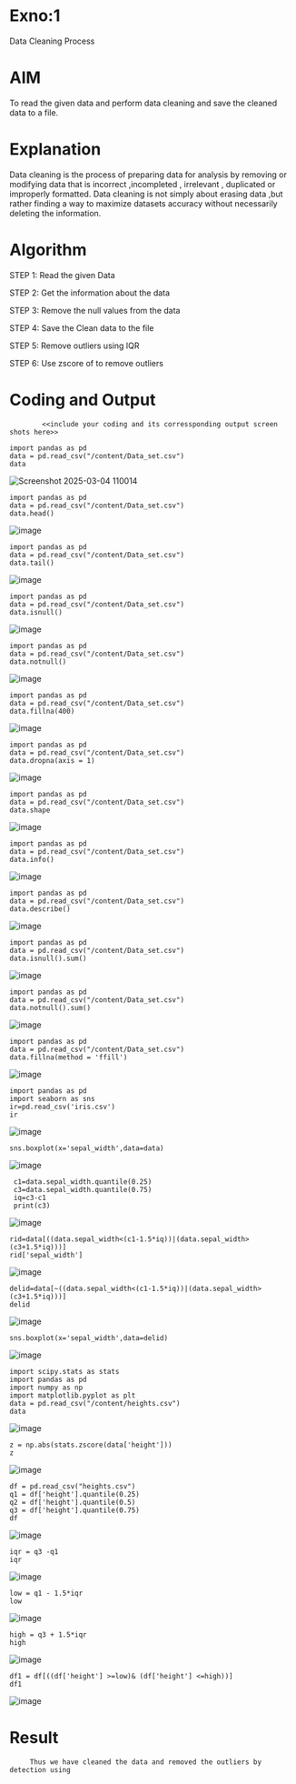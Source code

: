 # Exno:1
Data Cleaning Process

# AIM
To read the given data and perform data cleaning and save the cleaned data to a file.

# Explanation
Data cleaning is the process of preparing data for analysis by removing or modifying data that is incorrect ,incompleted , irrelevant , duplicated or improperly formatted. Data cleaning is not simply about erasing data ,but rather finding a way to maximize datasets accuracy without necessarily deleting the information.

# Algorithm
STEP 1: Read the given Data

STEP 2: Get the information about the data

STEP 3: Remove the null values from the data

STEP 4: Save the Clean data to the file

STEP 5: Remove outliers using IQR

STEP 6: Use zscore of to remove outliers

# Coding and Output
            <<include your coding and its corressponding output screen shots here>>
```
import pandas as pd
data = pd.read_csv("/content/Data_set.csv")
data
```

![Screenshot 2025-03-04 110014](https://github.com/user-attachments/assets/9b43de83-e42b-4ab5-8438-9511fcc1ff63)

```
import pandas as pd
data = pd.read_csv("/content/Data_set.csv")
data.head()

```
![image](https://github.com/user-attachments/assets/69db19a5-e753-4a68-84c8-4c6435eb72cd)
```
import pandas as pd
data = pd.read_csv("/content/Data_set.csv")
data.tail()
```
![image](https://github.com/user-attachments/assets/ff3b22e5-619a-495b-a298-855bd5800df9)
```
import pandas as pd
data = pd.read_csv("/content/Data_set.csv")
data.isnull()
```
![image](https://github.com/user-attachments/assets/e4d1774d-50d3-45ef-b18d-2b1719b1511c)
```
import pandas as pd
data = pd.read_csv("/content/Data_set.csv")
data.notnull()
```
![image](https://github.com/user-attachments/assets/646a80ef-fcf8-40a3-bf07-e1c893c59713)
```
import pandas as pd
data = pd.read_csv("/content/Data_set.csv")
data.fillna(400)
```
![image](https://github.com/user-attachments/assets/45c1c8c6-9d43-45bc-9c47-5842f5bbc94d)
```
import pandas as pd
data = pd.read_csv("/content/Data_set.csv")
data.dropna(axis = 1)
```
![image](https://github.com/user-attachments/assets/a35545ee-0a4d-49f9-9720-65ec61a27f37)
```
import pandas as pd
data = pd.read_csv("/content/Data_set.csv")
data.shape
```
![image](https://github.com/user-attachments/assets/e126fc55-ee44-42a1-9b39-b3cf7d08ad40)
```
import pandas as pd
data = pd.read_csv("/content/Data_set.csv")
data.info()
```
![image](https://github.com/user-attachments/assets/bac923f5-4738-48ab-b8f9-06afe0c23f3b)
```
import pandas as pd
data = pd.read_csv("/content/Data_set.csv")
data.describe()
```
![image](https://github.com/user-attachments/assets/7fd2be28-eb9d-4319-b450-dba357a89736)
```
import pandas as pd
data = pd.read_csv("/content/Data_set.csv")
data.isnull().sum()
```
![image](https://github.com/user-attachments/assets/9d66434e-9be2-4d53-bcb6-aff7d786a34b)
```
import pandas as pd
data = pd.read_csv("/content/Data_set.csv")
data.notnull().sum()
```
![image](https://github.com/user-attachments/assets/3c49ee2e-2f27-492d-bcdf-986786dc12b0)
```
import pandas as pd
data = pd.read_csv("/content/Data_set.csv")
data.fillna(method = 'ffill')
```
![image](https://github.com/user-attachments/assets/9328830b-79cf-488e-95da-c87c08f991dc)
```
import pandas as pd
import seaborn as sns
ir=pd.read_csv('iris.csv')
ir
```
![image](https://github.com/user-attachments/assets/e531f258-894a-49c5-a7e4-a68d25fe30e3)
```
sns.boxplot(x='sepal_width',data=data)
```
![image](https://github.com/user-attachments/assets/7cae3f4b-c5eb-46ae-a855-8e42ed86975e)
```
 c1=data.sepal_width.quantile(0.25)
 c3=data.sepal_width.quantile(0.75)
 iq=c3-c1
 print(c3)
```
![image](https://github.com/user-attachments/assets/c5e41def-7d63-48e9-a964-b87b111c64b3)
```
rid=data[((data.sepal_width<(c1-1.5*iq))|(data.sepal_width>(c3+1.5*iq)))]
rid['sepal_width']
```
![image](https://github.com/user-attachments/assets/eee25860-c416-4874-82c9-da5cd40658b4)
```
delid=data[~((data.sepal_width<(c1-1.5*iq))|(data.sepal_width>(c3+1.5*iq)))]
delid
```
![image](https://github.com/user-attachments/assets/28b9afa6-9947-48b3-af52-60533c5e32dc)
```
sns.boxplot(x='sepal_width',data=delid)
```
![image](https://github.com/user-attachments/assets/81c7a258-b155-4720-91c6-ec2ed6754719)
```
import scipy.stats as stats
import pandas as pd
import numpy as np
import matplotlib.pyplot as plt
data = pd.read_csv("/content/heights.csv")
data
```
![image](https://github.com/user-attachments/assets/bc744b2a-3cb5-4cc8-bae9-1831433c8e27)
```
z = np.abs(stats.zscore(data['height']))
z
```
![image](https://github.com/user-attachments/assets/b84b8c17-60cb-4ed4-9f0f-e4b29913f8f4)
```
df = pd.read_csv("heights.csv")
q1 = df['height'].quantile(0.25)
q2 = df['height'].quantile(0.5)
q3 = df['height'].quantile(0.75)
df
```
![image](https://github.com/user-attachments/assets/ef01703f-3703-4826-bd63-b74f4c47549b)
```
iqr = q3 -q1
iqr
```
![image](https://github.com/user-attachments/assets/d093f8ac-0624-4547-9665-e5fd26c199e3)


```
low = q1 - 1.5*iqr
low
```
![image](https://github.com/user-attachments/assets/d857d9d0-26cb-41be-889a-9442816900d4)


```
high = q3 + 1.5*iqr
high
```
![image](https://github.com/user-attachments/assets/3d488194-9092-4b8e-8030-695ebd25dc8a)
```
df1 = df[((df['height'] >=low)& (df['height'] <=high))]
df1
```
![image](https://github.com/user-attachments/assets/e073f429-2aba-4113-8a7b-10c19c2ae488)







# Result
         Thus we have cleaned the data and removed the outliers by detection using
